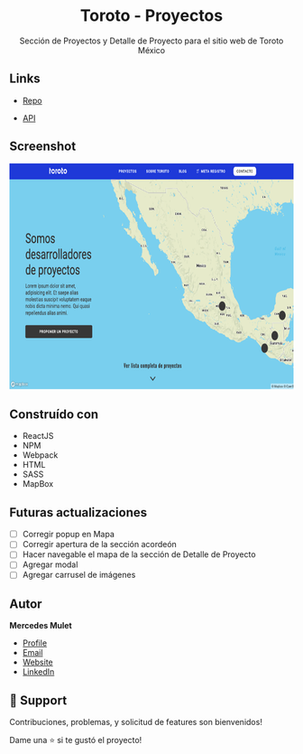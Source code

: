 <h1 align="center">Toroto - Proyectos</h1>

<p align="center">Sección de Proyectos y Detalle de Proyecto para el sitio web de Toroto México</p>

## Links

- [Repo](https://github.com/MercedesMulet/toroto-proyectos<project-name> '<project-name> Repo')

- [API](https://fieldops-api.toroto.mx/api/projects 'API')

## Screenshot

<img src="screenshots/HomePreview.png" height="400" alt="Home Page"/>

## Construído con

- ReactJS
- NPM
- Webpack
- HTML
- SASS
- MapBox

## Futuras actualizaciones

- [ ] Corregir popup en Mapa
- [ ] Corregir apertura de la sección acordeón
- [ ] Hacer navegable el mapa de la sección de Detalle de Proyecto
- [ ] Agregar modal
- [ ] Agregar carrusel de imágenes

## Autor

**Mercedes Mulet**

- [Profile](https://github.com/MercedesMulet 'Mercedes Mulet')
- [Email](mailto:mercedes.mulet@gmail.com?subject=Hola 'Hola!')
- [Website](https://mercedesmulet.com 'Mi sitio')
- [LinkedIn](https://www.linkedin.com/in/mercedes-mulet/ 'Mi LinkedIn')

## 🤝 Support

Contribuciones, problemas, y solicitud de features son bienvenidos!

Dame una ⭐️ si te gustó el proyecto!
